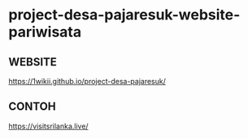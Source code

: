 # project-desa-pajaresuk-website-pariwisata

## WEBSITE
https://1wikii.github.io/project-desa-pajaresuk/


## CONTOH
https://visitsrilanka.live/
